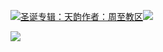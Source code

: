 [![](https://res.chinacath.cn/web/2024/11/08/1731030050068.png@!w100h100)圣诞专辑：天韵作者：周至教区![](https://res.chinacath.cn/web/icon/play-128.png)](http://www.zhouzhidiocese.com/track/104097)

![](https://res.chinacath.cn/web/images/2022/12/01/1669880518113.jpg)